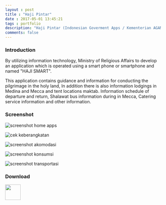 ```yaml
---
layout : post
title : "Haji Pintar"
date : 2017-05-01 13:45:21
tags : portfolio
description: "Haji Pintar (Indonesian Goverment Apps / Kementerian AGAMA RI), guidance and information for conducting the pilgrimage in the holy land."
comments: false
---
```


### Introduction

By utilizing information technology, Ministry of Religious Affairs to develop an application which is operated using a smart phone or smartphone and named "HAJI SMART".

This application contains guidance and information for conducting the pilgrimage in the holy land, In addition there is also information lodgings in Medina and Mecca and tent locations maktab. Information schedule of departure and return, Shalawat bus information during in Mecca, Catering service information and other information.


### Screenshot

![screenshot home apps](https://raw.githubusercontent.com/CreatorB/res/master/img/haji-pintar/haji-pintar-programmer-home.png)

![cek keberangkatan](https://raw.githubusercontent.com/CreatorB/res/master/img/haji-pintar/haji-pintar-programmer-cek-keberangkatan.png)

![screenshot akomodasi](https://raw.githubusercontent.com/CreatorB/res/master/img/haji-pintar/haji-pintar-programmer-akomodasi.png)

![screenshot konsumsi](https://raw.githubusercontent.com/CreatorB/res/master/img/haji-pintar/haji-pintar-programmer-konsumsi.png)

![screenshot transportasi](https://raw.githubusercontent.com/CreatorB/res/master/img/haji-pintar/haji-pintar-programmer-transportasi.png)


### Download

<a href="https://play.google.com/store/apps/details?id=kemenag.vodanet.sra.haji.pintar" target="_blank"><img src="https://www.gstatic.com/android/market_images/web/play_one_bar_logo_2x.png" style="width:1OOpx; height:50px"></a>